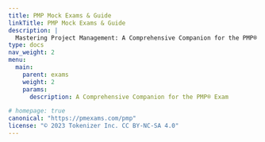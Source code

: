 ```yaml
---
title: PMP Mock Exams & Guide
linkTitle: PMP Mock Exams & Guide
description: |
  Mastering Project Management: A Comprehensive Companion for the PMP® Exam
type: docs
nav_weight: 2
menu:
  main:
    parent: exams
    weight: 2
    params:
      description: A Comprehensive Companion for the PMP® Exam

# homepage: true
canonical: "https://pmexams.com/pmp"
license: "© 2023 Tokenizer Inc. CC BY-NC-SA 4.0"
---
```



